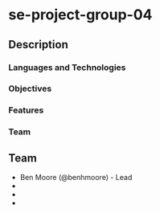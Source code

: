 # se-project-group-04
## Description

### Languages and Technologies

### Objectives

### Features

### Team
## Team
- Ben Moore (@benhmoore) - Lead
-
-
-
